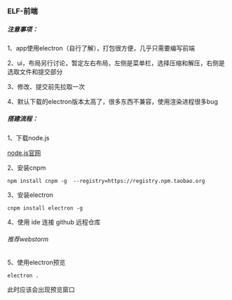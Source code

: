 ### ELF-前端

##### 注意事项：

1、app使用electron（自行了解），打包很方便，几乎只需要编写前端

2、ui，布局另行讨论，暂定左右布局，左侧是菜单栏，选择压缩和解压，右侧是选取文件和提交部分

3、修改、提交前先拉取一次

4、默认下载的electron版本太高了，很多东西不兼容，使用渲染进程很多bug

##### 搭建流程：

1、下载node.js

[node.js官网](https://nodejs.org/en)

2、安装cnpm

```shell
npm install cnpm -g  --registry=https://registry.npm.taobao.org
```

3、安装electron

```shell
cnpm install electron -g
```

4、使用 ide 连接 github 远程仓库

###### 推荐webstorm

5、使用electron预览

```shell
electron .
```

此时应该会出现预览窗口
